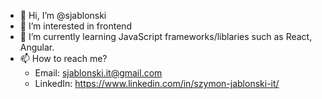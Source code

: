 - 👋 Hi, I’m @sjablonski
- 👀 I’m interested in frontend
- 🌱 I’m currently learning JavaScript frameworks/liblaries such as React, Angular.
- 📫 How to reach me?
  - Email: sjablonski.it@gmail.com
  - LinkedIn: https://www.linkedin.com/in/szymon-jablonski-it/
